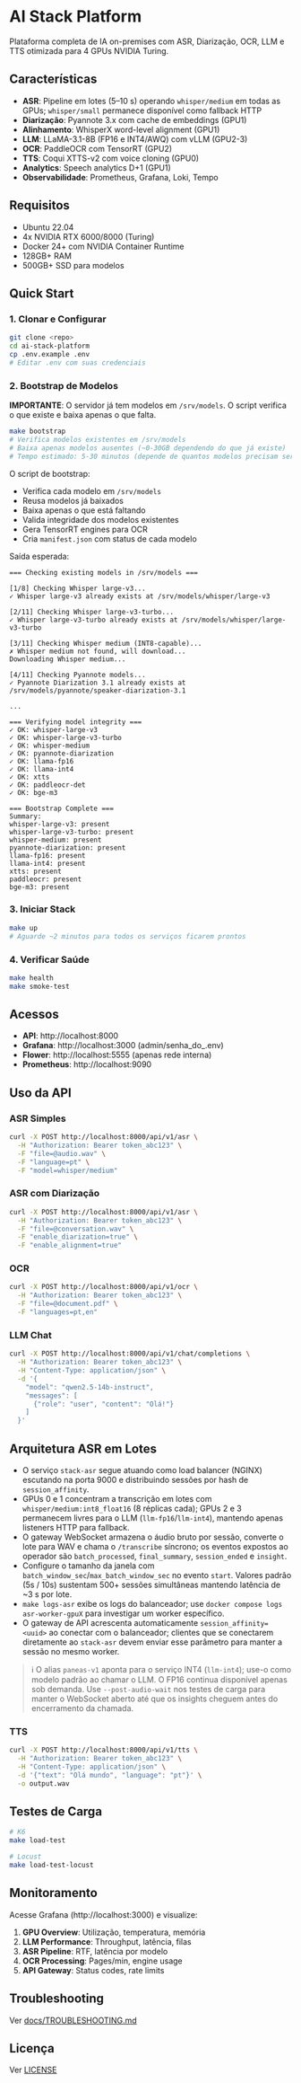 # AI Stack Platform

Plataforma completa de IA on-premises com ASR, Diarização, OCR, LLM e TTS otimizada para 4 GPUs NVIDIA Turing.

## Características

- **ASR**: Pipeline em lotes (5–10 s) operando `whisper/medium` em todas as GPUs; `whisper/small` permanece disponível como fallback HTTP
- **Diarização**: Pyannote 3.x com cache de embeddings (GPU1)
- **Alinhamento**: WhisperX word-level alignment (GPU1)
- **LLM**: LLaMA-3.1-8B (FP16 e INT4/AWQ) com vLLM (GPU2-3)
- **OCR**: PaddleOCR com TensorRT (GPU2)
- **TTS**: Coqui XTTS-v2 com voice cloning (GPU0)
- **Analytics**: Speech analytics D+1 (GPU1)
- **Observabilidade**: Prometheus, Grafana, Loki, Tempo

## Requisitos

- Ubuntu 22.04
- 4x NVIDIA RTX 6000/8000 (Turing)
- Docker 24+ com NVIDIA Container Runtime
- 128GB+ RAM
- 500GB+ SSD para modelos

## Quick Start

### 1. Clonar e Configurar

```bash
git clone <repo>
cd ai-stack-platform
cp .env.example .env
# Editar .env com suas credenciais
```

### 2. Bootstrap de Modelos

**IMPORTANTE**: O servidor já tem modelos em `/srv/models`. O script verifica o que existe e baixa apenas o que falta.

```bash
make bootstrap
# Verifica modelos existentes em /srv/models
# Baixa apenas modelos ausentes (~0-30GB dependendo do que já existe)
# Tempo estimado: 5-30 minutos (depende de quantos modelos precisam ser baixados)
```

O script de bootstrap:
- Verifica cada modelo em `/srv/models`
- Reusa modelos já baixados
- Baixa apenas o que está faltando
- Valida integridade dos modelos existentes
- Gera TensorRT engines para OCR
- Cria `manifest.json` com status de cada modelo

Saída esperada:

```
=== Checking existing models in /srv/models ===

[1/8] Checking Whisper large-v3...
✓ Whisper large-v3 already exists at /srv/models/whisper/large-v3

[2/11] Checking Whisper large-v3-turbo...
✓ Whisper large-v3-turbo already exists at /srv/models/whisper/large-v3-turbo

[3/11] Checking Whisper medium (INT8-capable)...
✗ Whisper medium not found, will download...
Downloading Whisper medium...

[4/11] Checking Pyannote models...
✓ Pyannote Diarization 3.1 already exists at /srv/models/pyannote/speaker-diarization-3.1

...

=== Verifying model integrity ===
✓ OK: whisper-large-v3
✓ OK: whisper-large-v3-turbo
✓ OK: whisper-medium
✓ OK: pyannote-diarization
✓ OK: llama-fp16
✓ OK: llama-int4
✓ OK: xtts
✓ OK: paddleocr-det
✓ OK: bge-m3

=== Bootstrap Complete ===
Summary:
whisper-large-v3: present
whisper-large-v3-turbo: present
whisper-medium: present
pyannote-diarization: present
llama-fp16: present
llama-int4: present
xtts: present
paddleocr: present
bge-m3: present
```

### 3. Iniciar Stack

```bash
make up
# Aguarde ~2 minutos para todos os serviços ficarem prontos
```

### 4. Verificar Saúde

```bash
make health
make smoke-test
```

## Acessos

- **API**: http://localhost:8000
- **Grafana**: http://localhost:3000 (admin/senha_do_.env)
- **Flower**: http://localhost:5555 (apenas rede interna)
- **Prometheus**: http://localhost:9090

## Uso da API

### ASR Simples

```bash
curl -X POST http://localhost:8000/api/v1/asr \
  -H "Authorization: Bearer token_abc123" \
  -F "file=@audio.wav" \
  -F "language=pt" \
  -F "model=whisper/medium"
```

### ASR com Diarização

```bash
curl -X POST http://localhost:8000/api/v1/asr \
  -H "Authorization: Bearer token_abc123" \
  -F "file=@conversation.wav" \
  -F "enable_diarization=true" \
  -F "enable_alignment=true"
```

### OCR

```bash
curl -X POST http://localhost:8000/api/v1/ocr \
  -H "Authorization: Bearer token_abc123" \
  -F "file=@document.pdf" \
  -F "languages=pt,en"
```

### LLM Chat

```bash
curl -X POST http://localhost:8000/api/v1/chat/completions \
  -H "Authorization: Bearer token_abc123" \
  -H "Content-Type: application/json" \
  -d '{
    "model": "qwen2.5-14b-instruct",
    "messages": [
      {"role": "user", "content": "Olá!"}
    ]
  }'
```

## Arquitetura ASR em Lotes

- O serviço `stack-asr` segue atuando como load balancer (NGINX) escutando na porta 9000 e distribuindo sessões por hash de `session_affinity`.
- GPUs 0 e 1 concentram a transcrição em lotes com `whisper/medium:int8_float16` (8 réplicas cada); GPUs 2 e 3 permanecem livres para o LLM (`llm-fp16`/`llm-int4`), mantendo apenas listeners HTTP para fallback.
- O gateway WebSocket armazena o áudio bruto por sessão, converte o lote para WAV e chama o `/transcribe` síncrono; os eventos expostos ao operador são `batch_processed`, `final_summary`, `session_ended` e `insight`.
- Configure o tamanho da janela com `batch_window_sec`/`max_batch_window_sec` no evento `start`. Valores padrão (5s / 10s) sustentam 500+ sessões simultâneas mantendo latência de ~3 s por lote.
- `make logs-asr` exibe os logs do balanceador; use `docker compose logs asr-worker-gpuX` para investigar um worker específico.
- O gateway de API acrescenta automaticamente `session_affinity=<uuid>` ao conectar com o balanceador; clientes que se conectarem diretamente ao `stack-asr` devem enviar esse parâmetro para manter a sessão no mesmo worker.

> ℹ️  O alias `paneas-v1` aponta para o serviço INT4 (`llm-int4`); use-o como modelo padrão ao chamar o LLM. O FP16 continua disponível apenas sob demanda. Use `--post-audio-wait` nos testes de carga para manter o WebSocket aberto até que os insights cheguem antes do encerramento da chamada.

### TTS

```bash
curl -X POST http://localhost:8000/api/v1/tts \
  -H "Authorization: Bearer token_abc123" \
  -H "Content-Type: application/json" \
  -d '{"text": "Olá mundo", "language": "pt"}' \
  -o output.wav
```

## Testes de Carga

```bash
# K6
make load-test

# Locust
make load-test-locust
```

## Monitoramento

Acesse Grafana (http://localhost:3000) e visualize:

1. **GPU Overview**: Utilização, temperatura, memória
2. **LLM Performance**: Throughput, latência, filas
3. **ASR Pipeline**: RTF, latência por modelo
4. **OCR Processing**: Pages/min, engine usage
5. **API Gateway**: Status codes, rate limits

## Troubleshooting

Ver [docs/TROUBLESHOOTING.md](docs/TROUBLESHOOTING.md)

## Licença

Ver [LICENSE](LICENSE)
